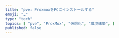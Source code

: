 ```yaml
---
title: "pve: ProxmoxをPCにインストールする"
emoji: "☁"
type: "tech"
topics: [ "pve", "ProxMox", "仮想化", "環境構築", ]
published: false
---
```




